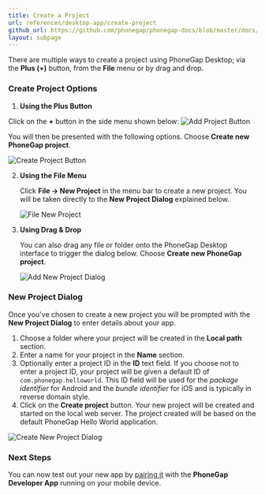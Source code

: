 ```yaml
---
title: Create a Project
url: references/desktop-app/create-project
github_url: https://github.com/phonegap/phonegap-docs/blob/master/docs/references/desktop-app/2-create-project.html.md
layout: subpage
---
```


There are multiple ways to create a project using PhoneGap Desktop; via the **Plus (+)** button, from the **File** menu or by drag 
and drop. 

### Create Project Options
1. **Using the Plus Button**

  Click on the **+** button in the side menu shown below:
  ![Add Project Button](/images/docs-plus-button.png)

  You will then be presented with the following options. Choose **Create new PhoneGap project**.

   ![Create Project Button](/images/docs-add-new.png)

2. **Using the File Menu**
   
   Click **File -> New Project** in the menu bar to create a new project. You will be taken directly to the **New Project Dialog** 
   explained below.
   
   ![File New Project](/images/docs-file-menu.png)

3. **Using Drag & Drop** 
   
   You can also drag any file or folder onto the PhoneGap Desktop interface to trigger the dialog below. Choose **Create new PhoneGap project**.

   ![Add New Project Dialog](/images/docs-add-new.png)

### New Project Dialog
Once you've chosen to create a new project you will be prompted with the **New Project Dialog** to enter details about your app. 

1. Choose a folder where your project will be created in the **Local path** section.
1. Enter a name for your project in the **Name** section.
1. Optionally enter a project ID in the **ID** text field. If you choose not to enter a project ID, your project will be given a 
default ID of `com.phonegap.helloworld`. This ID field will be used for the *package identifier* for Android and the *bundle identifier* 
for iOS and is typically in reverse domain style.
1. Click on the **Create project** button. Your new project will be created and started on the local web server. The project created will be
based on the default PhoneGap Hello World application.

  ![Create New Project Dialog](/images/docs-create-dialog.png)

### Next Steps
You can now test out your new app by [pairing it](/references/desktop-app/pair-with-dev-app) with the **PhoneGap Developer App** 
running on your mobile device. 